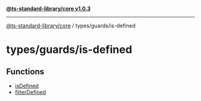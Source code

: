 [**@ts-standard-library/core v1.0.3**](../../../README.md)

***

[@ts-standard-library/core](../../../modules.md) / types/guards/is-defined

# types/guards/is-defined

## Functions

- [isDefined](functions/isDefined.md)
- [filterDefined](functions/filterDefined.md)
